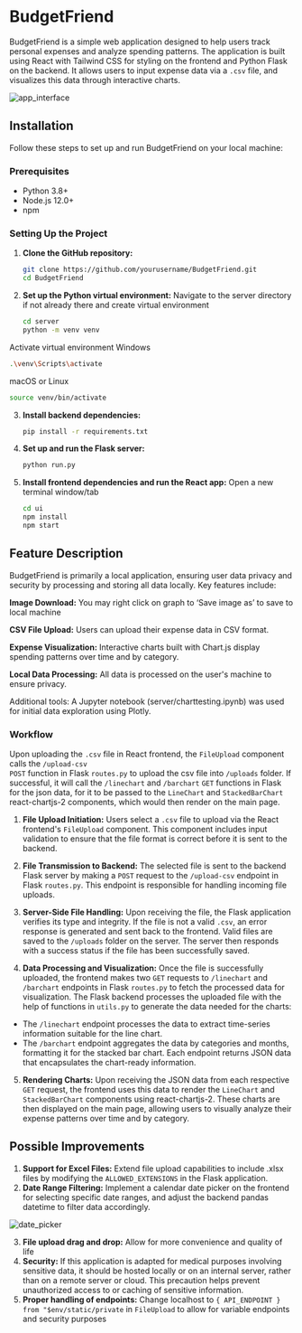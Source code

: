 # BudgetFriend

BudgetFriend is a simple web application designed to help users track personal expenses and analyze spending patterns. The application is built using React with Tailwind CSS for styling on the frontend and Python Flask on the backend. It allows users to input expense data via a `.csv` file, and visualizes this data through interactive charts.

![app_interface](https://github.com/brextonho/budgetfriend/assets/88436113/1a0590ad-7f88-4dd3-a22b-4c06d70711f3)


## Installation

Follow these steps to set up and run BudgetFriend on your local machine:

### Prerequisites

- Python 3.8+
- Node.js 12.0+
- npm

### Setting Up the Project

1. **Clone the GitHub repository:**
    ```bash
    git clone https://github.com/yourusername/BudgetFriend.git
    cd BudgetFriend
    ```

2. **Set up the Python virtual environment:**
Navigate to the server directory if not already there and create virtual environment
    ```bash
    cd server
    python -m venv venv
    ```

Activate virtual environment
Windows
```bash
.\venv\Scripts\activate
```

macOS or Linux
```bash
source venv/bin/activate
```

3. **Install backend dependencies:**
    ```bash
    pip install -r requirements.txt
    ```

4. **Set up and run the Flask server:**
    ```bash
    python run.py
    ```


5. **Install frontend dependencies and run the React app:**
Open a new terminal window/tab
    ```bash
    cd ui
    npm install
    npm start
    ```

## Feature Description
BudgetFriend is primarily a local application, ensuring user data privacy and security by processing and storing all data locally. Key features include:

**Image Download:** You may right click on graph to ‘Save image as’ to save to local machine

**CSV File Upload:** Users can upload their expense data in CSV format.

**Expense Visualization:** Interactive charts built with Chart.js display spending patterns over time and by category.

**Local Data Processing:** All data is processed on the user's machine to ensure privacy.

Additional tools:
A Jupyter notebook (server/charttesting.ipynb) was used for initial data exploration using Plotly.

### Workflow
Upon uploading the `.csv` file in React frontend, the <code>FileUpload</code> component calls the <code>/upload-csv POST</code> function in Flask <code>routes.py</code> to upload the csv file into <code>/uploads</code> folder. If successful, it will call the <code>/linechart</code> and <code>/barchart</code> <code>GET</code> functions in Flask for the json data, for it to be passed to the <code>LineChart</code> and <code>StackedBarChart</code> react-chartjs-2 components, which would then render on the main page.

1. **File Upload Initiation:**
Users select a `.csv` file to upload via the React frontend's <code>FileUpload</code> component. This component includes input validation to ensure that the file format is correct before it is sent to the backend.

2. **File Transmission to Backend:**
The selected file is sent to the backend Flask server by making a <code>POST</code> request to the <code>/upload-csv</code> endpoint in Flask <code>routes.py</code>. This endpoint is responsible for handling incoming file uploads.

3. **Server-Side File Handling:**
Upon receiving the file, the Flask application verifies its type and integrity. If the file is not a valid `.csv`, an error response is generated and sent back to the frontend.
Valid files are saved to the <code>/uploads</code> folder on the server. The server then responds with a success status if the file has been successfully saved.

4. **Data Processing and Visualization:**
Once the file is successfully uploaded, the frontend makes two <code>GET</code> requests to <code>/linechart</code> and <code>/barchart</code> endpoints in Flask <code>routes.py</code> to fetch the processed data for visualization.
The Flask backend processes the uploaded file with the help of functions in <code>utils.py</code> to generate the data needed for the charts:
- The <code>/linechart</code> endpoint processes the data to extract time-series information suitable for the line chart.
- The <code>/barchart</code> endpoint aggregates the data by categories and months, formatting it for the stacked bar chart.
Each endpoint returns JSON data that encapsulates the chart-ready information.

5. **Rendering Charts:**
Upon receiving the JSON data from each respective <code>GET</code> request, the frontend uses this data to render the <code>LineChart</code> and <code>StackedBarChart</code> components using react-chartjs-2.
These charts are then displayed on the main page, allowing users to visually analyze their expense patterns over time and by category.


## Possible Improvements
1. **Support for Excel Files:** Extend file upload capabilities to include .xlsx files by modifying the <code>ALLOWED_EXTENSIONS</code> in the Flask application.
2. **Date Range Filtering:**  Implement a calendar date picker on the frontend for selecting specific date ranges, and adjust the backend pandas datetime to filter data accordingly.


![date_picker](https://github.com/brextonho/budgetfriend/assets/88436113/ba7d8910-884c-4548-b29f-aa9e0f6efb7b)


3. **File upload drag and drop:** Allow for more convenience and quality of life
4. **Security:**  If this application is adapted for medical purposes involving sensitive data, it should be hosted locally or on an internal server, rather than on a remote server or cloud. This precaution helps prevent unauthorized access to or caching of sensitive information.
5. **Proper handling of endpoints:** Change localhost to <code>{ API_ENDPOINT } from "$env/static/private</code> in <code>FileUpload</code> to allow for variable endpoints and security purposes
